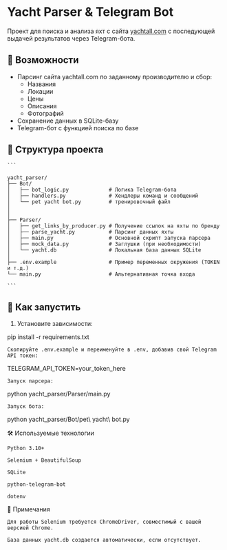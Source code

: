 # Yacht Parser & Telegram Bot

Проект для поиска и анализа яхт с сайта [yachtall.com](https://www.yachtall.com/) с последующей выдачей результатов через Telegram-бота.

## 🧭 Возможности

- Парсинг сайта yachtall.com по заданному производителю и сбор:
  - Названия
  - Локации
  - Цены
  - Описания
  - Фотографий
- Сохранение данных в SQLite-базу
- Telegram-бот с функцией поиска по базе

## 📁 Структура проекта
<pre lang="nohighlight"><code>```

yacht_parser/
├── Bot/
│   ├── bot_logic.py             # Логика Telegram-бота
│   ├── handlers.py              # Хендлеры команд и сообщений
│   └── pet yacht bot.py         # тренировочный файл              
│   
│
├── Parser/
│   ├── get_links_by_producer.py # Получение ссылок на яхты по бренду
│   ├── parse_yacht.py           # Парсинг данных яхты
│   ├── main.py                  # Основной скрипт запуска парсера
│   ├── mock_data.py             # Заглушки (при необходимости)
│   └── yacht.db                 # Локальная база данных SQLite
│
├── .env.example                 # Пример переменных окружения (TOKEN и т.д.)
└── main.py                      # Альтернативная точка входа

``` </code></pre>
## 🚀 Как запустить

1. Установите зависимости:


pip install -r requirements.txt

    Скопируйте .env.example и переименуйте в .env, добавив свой Telegram API токен:

TELEGRAM_API_TOKEN=your_token_here

    Запуск парсера:

python yacht_parser/Parser/main.py

    Запуск бота:

python yacht_parser/Bot/pet\ yacht\ bot.py

🛠️ Используемые технологии

    Python 3.10+

    Selenium + BeautifulSoup

    SQLite

    python-telegram-bot

    dotenv

📌 Примечания

    Для работы Selenium требуется ChromeDriver, совместимый с вашей версией Chrome.

    База данных yacht.db создается автоматически, если отсутствует.